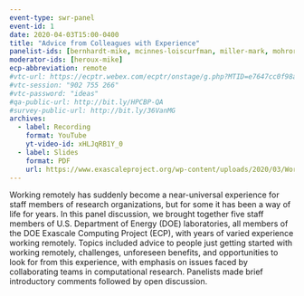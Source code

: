 ```yaml
---
event-type: swr-panel
event-id: 1
date: 2020-04-03T15:00-0400
title: "Advice from Colleagues with Experience"
panelist-ids: [bernhardt-mike, mcinnes-loiscurfman, miller-mark, mohror-kathryn, raybourn-elaine]
moderator-ids: [heroux-mike]
ecp-abbreviation: remote
#vtc-url: https://ecptr.webex.com/ecptr/onstage/g.php?MTID=e7647cc0f98a8d0edacdd8e79f9c3b997
#vtc-session: "902 755 266"
#vtc-password: "ideas"
#qa-public-url: http://bit.ly/HPCBP-QA
#survey-public-url: http://bit.ly/36VanMG
archives:
  - label: Recording
    format: YouTube
    yt-video-id: xHLJqRB1Y_0
  - label: Slides
    format: PDF
    url: https://www.exascaleproject.org/wp-content/uploads/2020/03/WorkingRemotelyPanel-2020-04-03-final21.pdf
---
```

Working remotely has suddenly become a near-universal experience for
staff members of research organizations, but for some it has been a
way of life for years.  In this panel discussion, we brought together
five staff members of U.S. Department of Energy (DOE) laboratories,
all members of the DOE Exascale Computing Project (ECP), with years of
varied experience working remotely.  Topics included advice to people
just getting started with working remotely, challenges, unforeseen
benefits, and opportunities to look for from this experience, with
emphasis on issues faced by collaborating teams in computational
research.  Panelists made brief introductory comments followed by open
discussion.